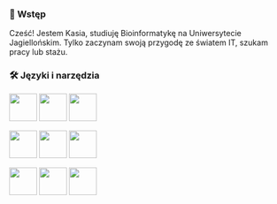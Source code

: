 <h3> 👋 Wstęp </h3>

Cześć! Jestem Kasia, studiuję Bioinformatykę na Uniwersytecie Jagiellońskim. Tylko zaczynam swoją przygodę ze światem IT, szukam pracy lub stażu.

<h3> 🛠️ Języki i narzędzia </h3>

<img width="50px" src="https://user-images.githubusercontent.com/80549277/198856554-84ae42f8-95be-4c7f-81ed-0d0d95ddac2f.png" /> <img width="50px" src="https://user-images.githubusercontent.com/80549277/198856583-039fbfa5-55aa-4f16-9ec4-ce1028d6f3e3.png" /> 
<img width="50px" src="https://user-images.githubusercontent.com/80549277/198856596-8528e265-b9f9-409d-a939-be72057acba9.png" />
<br>

<img width="50px" src="https://user-images.githubusercontent.com/80549277/198856697-55d4f8c2-3130-4de7-b741-87847c74a8eb.png" /> <img width="50px" src="https://user-images.githubusercontent.com/80549277/198856718-b40a625d-d603-4ad1-b312-9e1fbfd66f11.png" /> 
<img width="50px" src="https://user-images.githubusercontent.com/80549277/198856725-e3a94ca7-1a1c-4467-b3ec-510dadfc680c.png" />
<br>

<img width="50px" src="https://user-images.githubusercontent.com/80549277/198856750-89b4a522-3049-4afa-855c-96f805106fd6.png" /> <img width="50px" src="https://user-images.githubusercontent.com/80549277/198856764-212ec8dc-c9b1-4e95-b8fd-a1da09e5fe65.png" /> 
<img width="50px" src="https://user-images.githubusercontent.com/80549277/198856773-6b635e2b-63fa-47ae-8e3f-5e51e9c2ea58.jpg" />
<br>
